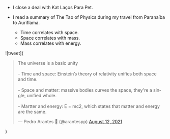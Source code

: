 - I close a deal with Kat Laços Para Pet.

- I read a summary of The Tao of Physics during my travel from Paranaíba to Auriflama.
  - Time correlates with space.
  - Space correlates with mass.
  - Mass correlates with energy.

![tweet](<blockquote class="twitter-tweet"><p lang="en" dir="ltr">The universe is a basic unity<br><br>- Time and space: Einstein’s theory of relativity unifies both space and time.<br><br>- Space and matter: massive bodies curves the space, they&#39;re a single, unified whole.<br><br>- Martter and energy: E = mc2, which states that matter and energy are the same.</p>&mdash; Pedro Arantes 🌹 (@arantespp) <a href="https://twitter.com/arantespp/status/1425806266379776004?ref_src=twsrc%5Etfw">August 12, 2021</a></blockquote> <script async src="https://platform.twitter.com/widgets.js" charset="utf-8"></script>)
